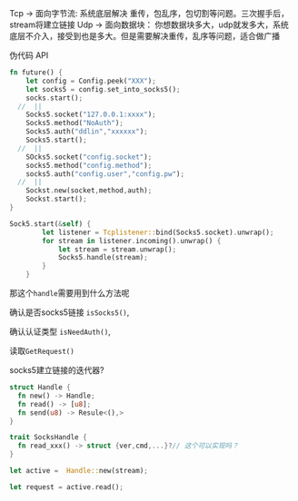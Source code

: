 Tcp -> 面向字节流: 系统底层解决 重传，包乱序，包切割等问题。三次握手后，stream将建立链接
Udp -> 面向数据块： 你想数据块多大，udp就发多大，系统底层不介入，接受到也是多大。但是需要解决重传，乱序等问题，适合做广播

伪代码
API 

```rs
fn future() {
    let config = Config.peek("XXX");
    let socks5 = config.set_into_socks5();
    socks.start();
  //  ||
    Socks5.socket("127.0.0.1:xxxx");
    Socks5.method("NoAuth");
    Socks5.auth("ddlin","xxxxxx");
    Socks5.start();
  //  ||
    SOcks5.socket("config.socket");
    socks5.method("config.method");
    socks5.auth("config.user","config.pw");
  //  ||
    Sockst.new(socket,method,auth);
    Sockst.start();
}

```

```rs
Sock5.start(&self) {
        let listener = Tcplistener::bind(Socks5.socket).unwrap();
        for stream in listener.incoming().unwrap() {
            let stream = stream.unwrap();
            Socks5.handle(stream);
        }
    }
```


那这个`handle`需要用到什么方法呢

确认是否socks5链接 `isSocks5()`,

确认认证类型 `isNeedAuth()`,

读取`GetRequest()`

socks5建立链接的迭代器?

```rs
struct Handle {
  fn new() -> Handle;
  fn read() -> [u8];
  fn send(u8) -> Resule<(),>
}

trait SocksHandle {
  fn read_xxx() -> struct {ver,cmd,...}?// 这个可以实现吗？
}
```

```rs
let active =  Handle::new(stream);

let request = active.read();
```




    
